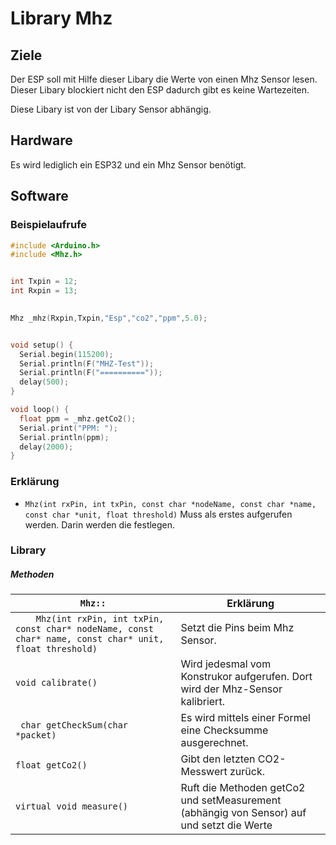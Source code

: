 # Library Mhz

## Ziele

Der ESP soll mit Hilfe dieser Libary die Werte von einen Mhz Sensor lesen.
Dieser Libary blockiert nicht den ESP dadurch gibt es keine Wartezeiten.

Diese Libary ist von der Libary Sensor abhängig.

## Hardware

Es wird lediglich ein ESP32 und ein Mhz Sensor benötigt.

## Software

### Beispielaufrufe

```c
#include <Arduino.h> 
#include <Mhz.h>


int Txpin = 12;
int Rxpin = 13;
 

Mhz _mhz(Rxpin,Txpin,"Esp","co2","ppm",5.0);


void setup() {
  Serial.begin(115200);
  Serial.println(F("MHZ-Test"));
  Serial.println(F("=========="));  
  delay(500);
}

void loop() {
  float ppm = _mhz.getCo2();
  Serial.print("PPM: ");
  Serial.println(ppm);
  delay(2000);
}
```

### Erklärung

* ```Mhz(int rxPin, int txPin, const char *nodeName, const char *name, const char *unit, float threshold)``` Muss als erstes aufgerufen werden. Darin werden die festlegen. 

### Library

##### Methoden

| ```Mhz::``` | Erklärung |
|-|-|
|```	Mhz(int rxPin, int txPin, const char* nodeName, const char* name, const char* unit, float threshold)```| Setzt die Pins beim Mhz Sensor. |
|```void calibrate()``` | Wird jedesmal vom Konstrukor aufgerufen. Dort wird der Mhz-Sensor kalibriert.  |
|``` char getCheckSum(char *packet)``` | Es wird mittels einer Formel eine Checksumme ausgerechnet.   |
|```float getCo2()``` | Gibt den letzten CO2-Messwert zurück.  |
|```virtual void measure()``` | Ruft die Methoden getCo2 und setMeasurement (abhängig von Sensor) auf und setzt die Werte |

